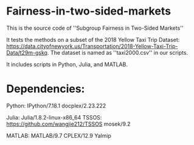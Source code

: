 # Fairness-in-two-sided-markets

This is the source code of ''Subgroup Fairness in Two-Sided Markets''

It tests the methods on a subset of the 2018 Yellow Taxi Trip Dataset: https://data.cityofnewyork.us/Transportation/2018-Yellow-Taxi-Trip-Data/t29m-gskq. 
The dataset is named as ''taxi2000.csv'' in our scripts.

It includes scripts in Python, Julia, and MATLAB.

# Dependencies:
Python: 
IPython/7.18.1
docplex/2.23.222

Julia:
Julia/1.8.2-linux-x86_64
TSSOS: https://github.com/wangjie212/TSSOS
mosek/9.2

MATLAB:
MATLAB/9.7
CPLEX/12.9
Yalmip
